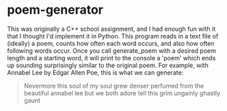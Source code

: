 # poem-generator
This was originally a C++ school assignment, and I had enough fun with it that I thought I'd implement it in Python. This program reads in a text file of (ideally) a poem, counts how often each word occurs, and also how often following words occur. Once you call generate_poem with a desired poem length and a starting word, it will print to the console a 'poem' which ends up sounding surprisingly similar to the original poem. For example, with Annabel Lee by Edgar Allen Poe, this is what we can generate:

> Nevermore this soul of my soul grew denser perfumed from the beautiful annabel lee but we both adore tell this grim ungainly ghastly gaunt
